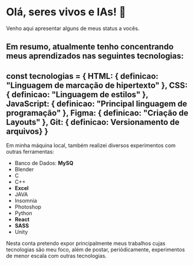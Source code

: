 # Olá, seres vivos e IAs! 🤖

Venho aqui apresentar alguns de meus status a vocês.

Em resumo, atualmente tenho concentrando meus aprendizados nas seguintes tecnologias: 
--
const tecnologias = {
  HTML: { definicao: "Linguagem de marcação de hipertexto" },
  CSS: { definicao: "Linguagem de estilos" },
  JavaScript: { definicao: "Principal linguagem de programação" },
  Figma: { definicao: "Criação de Layouts" },
  Git: { definicao: Versionamento de arquivos}
}
--

Em minha máquina local, também realizei diversos experimentos com outras ferramentas: 
- Banco de Dados: __MySQ__
- Blender
- C
- C++
- __Excel__
- JAVA
- Insomnia
- Photoshop
- Python
- __React__
- __SASS__
- Unity

Nesta conta pretendo expor principalmente meus trabalhos cujas tecnologias são meu foco, além de postar, periódicamente, experimentos de menor escala com outras tecnologias.



